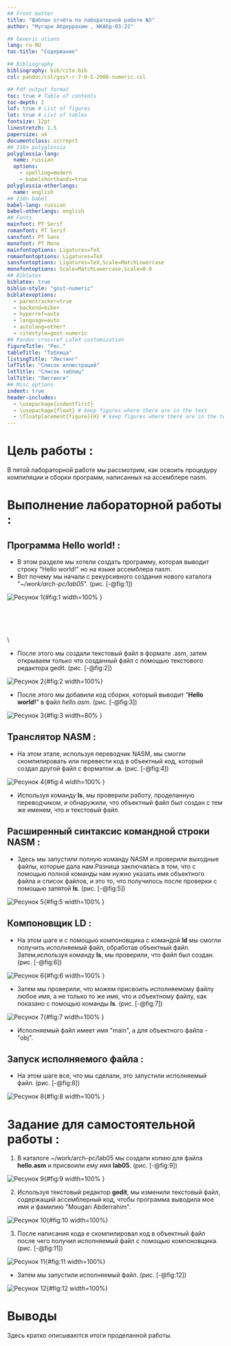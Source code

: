 ```yaml
---
## Front matter
title: "Шаблон отчёта по лабораторной работе №5"
author: "Мугари Абдеррахим , НКАбд-03-22"

## Generic otions
lang: ru-RU
toc-title: "Содержание"

## Bibliography
bibliography: bib/cite.bib
csl: pandoc/csl/gost-r-7-0-5-2008-numeric.csl

## Pdf output format
toc: true # Table of contents
toc-depth: 2
lof: true # List of figures
lot: true # List of tables
fontsize: 12pt
linestretch: 1.5
papersize: a4
documentclass: scrreprt
## I18n polyglossia
polyglossia-lang:
  name: russian
  options:
	- spelling=modern
	- babelshorthands=true
polyglossia-otherlangs:
  name: english
## I18n babel
babel-lang: russian
babel-otherlangs: english
## Fonts
mainfont: PT Serif
romanfont: PT Serif
sansfont: PT Sans
monofont: PT Mono
mainfontoptions: Ligatures=TeX
romanfontoptions: Ligatures=TeX
sansfontoptions: Ligatures=TeX,Scale=MatchLowercase
monofontoptions: Scale=MatchLowercase,Scale=0.9
## Biblatex
biblatex: true
biblio-style: "gost-numeric"
biblatexoptions:
  - parentracker=true
  - backend=biber
  - hyperref=auto
  - language=auto
  - autolang=other*
  - citestyle=gost-numeric
## Pandoc-crossref LaTeX customization
figureTitle: "Рис."
tableTitle: "Таблица"
listingTitle: "Листинг"
lofTitle: "Список иллюстраций"
lotTitle: "Список таблиц"
lolTitle: "Листинги"
## Misc options
indent: true
header-includes:
  - \usepackage{indentfirst}
  - \usepackage{float} # keep figures where there are in the text
  - \floatplacement{figure}{H} # keep figures where there are in the text
---
```


# Цель работы :

В пятой лабораторной работе мы рассмотрим, как освоить процедуру компиляции и сборки программ, написанных на ассемблере nasm.

# Выполнение лабораторной работы :

## Программа Hello world! :

- В этом разделе мы хотели создать программу, которая выводит строку "Hello world!" но на языке ассемблера nasm.
- Вот почему мы начали с рекурсивного создания нового каталога "*~/work/arch-pc/lab05*". (рис. [-@fig:1])

![Ресунок 1](image/1.png){#fig:1 width=100% }


\
\
\
\
\

- После этого мы создали текстовый файл в формате .asm, затем открываем только что созданный файл с помощью текстового редактора gedit.
(рис. [-@fig:2])

![Ресунок 2](image/2.png){#fig:2 width=100%}

- После этого мы добавили код сборки, который выводит "**Hello world!**" в файл *hello.asm*. (рис. [-@fig:3])

![Ресунок 3](image/3.png){#fig:3 width=80% }

## Транслятор NASM :

- На этом этапе, используя переводчик NASM, мы смогли скомпилировать или перевести код в объектный код, который создал другой файл с форматом **.o**. (рис. [-@fig:4])

![Ресунок 4](image/4.png){#fig:4 width=100% }

- Используя команду **ls**, мы проверили работу, проделанную переводчиком, и обнаружили, что объектный файл был создан с тем же именем, что и текстовый файл.  

## Расширенный синтаксис командной строки NASM :

- Здесь мы запустили полную команду NASM и проверили выходные файлы, которые дала нам.Разница заключалась в том, что с помощью полной команды нам нужно указать имя объектного файла и список файлов, и это то, что получилось после проверки с помощью запятой **ls**. (рис. [-@fig:5])

![Ресунок 5](image/5.png){#fig:5 width=100% }

## Компоновщик LD :

- На этом шаге и с помощью компоновщика с командой **ld** мы смогли получить исполняемый файл, обработав объектный файл. Затем,используя команду **ls**, мы проверили, что файл был создан. (рис. [-@fig:6])

![Ресунок 6](image/6.png){#fig:6 width=100% }

- Затем мы проверили, что можем присвоить исполняемому файлу любое имя, а не только то же имя, что и объектному файлу, как показано с помощью команды **ls**. (рис. [-@fig:7])

![Ресунок 7](image/7.png){#fig:7 width=100% }

- Исполняемый файл имеет имя "main", а для объектного файла - "obj".

## Запуск исполняемого файла :

- На этом шаге все, что мы сделали, это запустили исполняемый файл. (рис. [-@fig:8])

![Ресунок 8](image/8.png){#fig:8 width=100% }

# Задание для самостоятельной работы :

1. В каталоге ~/work/arch-pc/lab05 мы создали копию для файла **hello.asm** и присвоили ему имя **lab05**. (рис. [-@fig:9])

![Ресунок 9](image/10.png){#fig:9 width=100% }

2. Используя текстовый редактор **gedit**, мы изменили текстовый файл, содержащий ассемблерный код, чтобы программа выводила мое имя и фамилию "Mougari Abderrahim".

![Ресунок 10](image/11.png){#fig:10 width=100%}

3. После написания кода e скомпилировал код в объектный файл после чего получил исполняемый файл с помощью компоновщика. (рис. [-@fig:11])

![Ресунок 11](image/12.png){#fig:11 width=100%}

- Затем мы запустили исполняемый файл. (рис. [-@fig:12])

![Ресунок 12](image/13.png){#fig:12 width=100%}

# Выводы

Здесь кратко описываются итоги проделанной работы.

